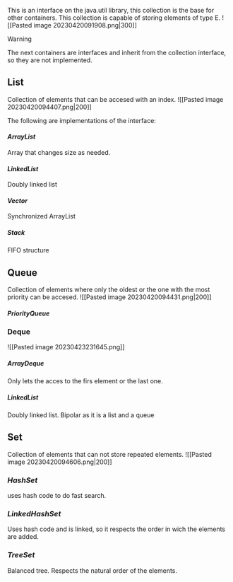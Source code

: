 This is an interface on the java.util library, this collection is the base for other containers.
This collection is capable of storing elements of type E.
![[Pasted image 20230420091908.png|300]]
>[!warning]
>The next containers are interfaces and inherit from the collection interface, so they are not implemented.
## List 
Collection of elements that can be accesed with an index.
![[Pasted image 20230420094407.png|200]]

The following are implementations of the interface:
#### *ArrayList*
Array that changes size as needed.
#### *LinkedList*
Doubly linked list 
#### *Vector*
Synchronized ArrayList
##### *Stack*
FIFO structure
## Queue
Collection of elements where only the oldest or the one with the most priority can be accesed.
![[Pasted image 20230420094431.png|200]]

#### *PriorityQueue*

### Deque

![[Pasted image 20230423231645.png]]

##### *ArrayDeque*
Only lets the acces to the firs element or the last one.

##### *LinkedList*
Doubly linked list. Bipolar as it is a list and a queue

## Set
Collection of elements that can not store repeated elements.
![[Pasted image 20230420094606.png|200]]

### *HashSet*
uses hash code to do fast search.
### *LinkedHashSet*
Uses hash code and is linked, so it respects the order in wich the elements are added.
### *TreeSet*
Balanced tree. Respects the natural order of the elements.